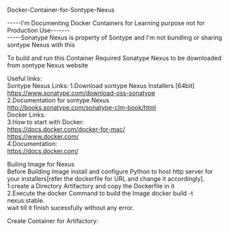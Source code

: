 Docker-Container-for-Sontype-Nexus

-----I'm Documenting Docker Containers for Learning purpose not for Production Use------- <br>
-----Sonatype Nexus is property of Sontype and I'm not bundling or sharing sontype Nexus with this <br>

To build and run this Container Required Sonatype Nexus to be downloaded from sontype Nexus website <br>

Useful links:<br>
Sontype Nexus Links: 1.Download sontype Nexus Installers [64bit] <br>
https://www.sonatype.com/download-oss-sonatype <br>
2.Documentation for sontype Nexus <br>
http://books.sonatype.com/sonatype-clm-book/html <br>
Docker Links: <br>
3.How to start with Docker: <br>
https://docs.docker.com/docker-for-mac/  <br>
https://www.docker.com/  <br>
4.Documentation:  <br>
https://docs.docker.com/  <br>

Builing Image for Nexus <br>
Before Building Image install and configure Python to host http server for your installers[refer the dockerfile for URL and change it accordingly].<br>
1.create a Directory Artifactory and copy the Dockerfile in it <br>
2.Execute the docker Command to build the Image docker build -t nexus:stable. <br>
wait till it finish sucessfully without any error. <br>

Create Container for Artifactory:

